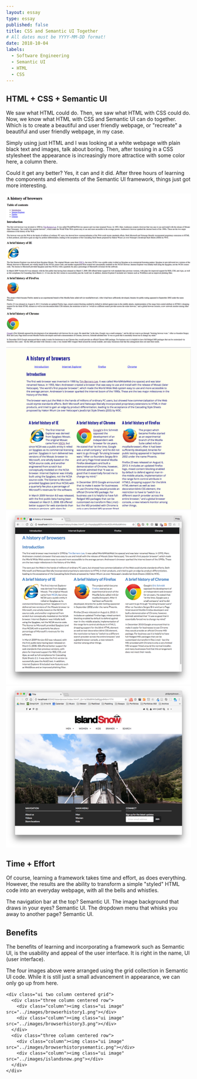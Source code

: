```yaml
---
layout: essay
type: essay
published: false
title: CSS and Semantic UI Together
# All dates must be YYYY-MM-DD format!
date: 2018-10-04
labels:
  - Software Engineering
  - Semantic UI
  - HTML
  - CSS
---
```


## HTML + CSS + Semantic UI

We saw what HTML could do. Then, we saw what HTML with CSS could do. Now, we know what HTML with CSS and Semantic UI can do together. Which is to create a beautiful and user friendly webpage, or "recreate" a beautiful and user friendly webpage, in my case.

Simply using just HTML and I was looking at a white webpage with plain black text and images, talk about boring. Then, after tossing in a CSS stylesheet the appearance is increasingly more attractice with some color here, a column there.

Could it get any better? Yes, it can and it did. After three hours of learning the components and elements of the Semantic UI framework, things just got more interesting.

<div class="ui two column centered grid">
  <div class="three column centered row">
    <div class="column"><img class="ui image" src="../images/browserhistory1.png"></div>
    <div class="column"><img class="ui image" src="../images/browserhistory3.png"></div>
  </div>
  <div class="three column centered row">
    <div class="column"><img class="ui image" src="../images/browserhistorysemantic.png"></div>
    <div class="column"><img class="ui image" src="../images/islandsnow.png"></div>
  </div>
</div>

## Time + Effort

Of course, learning a framework takes time and effort, as does everything. However, the results are the ability to transform a simple "styled" HTML code into an everyday webpage, with all the bells and whistles.

The navigation bar at the top? Semantic UI. The image background that draws in your eyes? Semantic UI. The dropdown menu that whisks you away to another page? Semantic UI.

## Benefits

The benefits of learning and incorporating a framework such as Semantic UI, is the usability and appeal of the user interface. It is right in the name, UI (user interface).

The four images above were arranged using the grid collection in Semantic UI code. While it is still just a small advancement in appearance, we can only go up from here.

```
<div class="ui two column centered grid">
  <div class="three column centered row">
    <div class="column"><img class="ui image" src="../images/browserhistory1.png"></div>
    <div class="column"><img class="ui image" src="../images/browserhistory3.png"></div>
  </div>
  <div class="three column centered row">
    <div class="column"><img class="ui image" src="../images/browserhistorysemantic.png"></div>
    <div class="column"><img class="ui image" src="../images/islandsnow.png"></div>
  </div>
</div>
```
